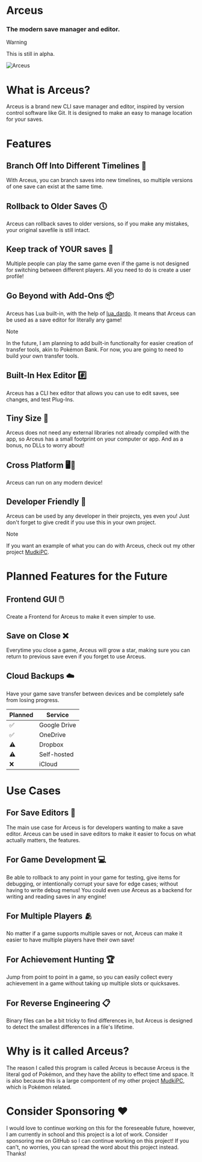 # Arceus

### The modern save manager and editor.

> [!WARNING]
> This is still in alpha.

![Arceus](https://archives.bulbagarden.net/media/upload/thumb/9/9e/0493Arceus.png/900px-0493Arceus.png)

# What is Arceus?

Arceus is a brand new CLI save manager and editor, inspired by version control software like Git. It is designed to make an easy to manage location for your saves.

# Features

## Branch Off Into Different Timelines 🌌

With Arceus, you can branch saves into new timelines, so multiple versions of one save can exist at the same time.

## Rollback to Older Saves 🕔

Arceus can rollback saves to older versions, so if you make any mistakes, your original savefile is still intact.

## Keep track of YOUR saves 👥

Multiple people can play the same game even if the game is not designed for switching between different players. All you need to do is create a user profile!

## Go Beyond with Add-Ons 📦

Arceus has Lua built-in, with the help of [lua_dardo](https://pub.dev/packages/lua_dardo). It means that Arceus can be used as a save editor for literally any game!

> [!NOTE]
> In the future, I am planning to add built-in functionalty for easier creation of transfer tools, akin to Pokémon Bank. For now, you are going to need to build your own transfer tools.

## Built-In Hex Editor #️⃣
Arceus has a CLI hex editor that allows you can use to edit saves, see changes, and test Plug-Ins.

## Tiny Size 📁

Arceus does not need any external libraries not already compiled with the app, so Arceus has a small footprint on your computer or app. And as a bonus, no DLLs to worry about!

## Cross Platform 🖥️📱

Arceus can run on any modern device!

## Developer Friendly 🤝

Arceus can be used by any developer in their projects, yes even you! Just don't forget to give credit if you use this in your own project.

> [!NOTE]
> If you want an example of what you can do with Arceus, check out my other project [MudkiPC](https://github.com/Pokemon-Manager/MudkiPC).

# Planned Features for the Future

## Frontend GUI 🖱️
Create a Frontend for Arceus to make it even simpler to use.

## Save on Close ❌
Everytime you close a game, Arceus will grow a star, making sure you can return to previous save even if you forget to use Arceus.

## Cloud Backups ☁️
Have your game save transfer between devices and be completely safe from losing progress. 

|Planned | Service |
| --- | --- |
| ✅ | Google Drive |
| ✅ | OneDrive |
| ⚠️ | Dropbox |
| ⚠️ | Self-hosted |
| ❌ | iCloud |

# Use Cases

## For Save Editors 📝

The main use case for Arceus is for developers wanting to make a save editor. Arceus can be used in save editors to make it easier to focus on what actually matters, the features.

## For Game Development 💻

Be able to rollback to any point in your game for testing, give items for debugging, or intentionally corrupt your save for edge cases; without having to write debug menus! You could even use Arceus as a backend for writing and reading saves in any engine!

## For Multiple Players 🫂

No matter if a game supports multiple saves or not, Arceus can make it easier to have multiple players have their own save!

## For Achievement Hunting 🏆

Jump from point to point in a game, so you can easily collect every achievement in a game without taking up multiple slots or quicksaves.

## For Reverse Engineering 📋

Binary files can be a bit tricky to find differences in, but Arceus is designed to detect the smallest differences in a file's lifetime.

# Why is it called Arceus?

The reason I called this program is called Arceus is because Arceus is the literal god of Pokémon, and they have the ability to effect time and space. It is also because this is a large compontent of my other project [MudkiPC](https://github.com/Pokemon-Manager/MudkiPC), which is Pokémon related.

# Consider Sponsoring ❤️

I would love to continue working on this for the foreseeable future, however, I am currently in school and this project is a lot of work. Consider sponsoring me on GitHub so I can continue working on this project! If you can't, no worries, you can spread the word about this project instead. Thanks!
